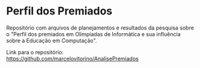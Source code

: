 # Perfil dos Premiados
Repositório com arquivos de planejamentos e resultados da pesquisa sobre o "Perfil dos premiados em Olimpíadas de Informática e sua influência sobre a Educação em Computação".

Link para o repositório: https://github.com/marcelovitorino/AnalisePremiados


